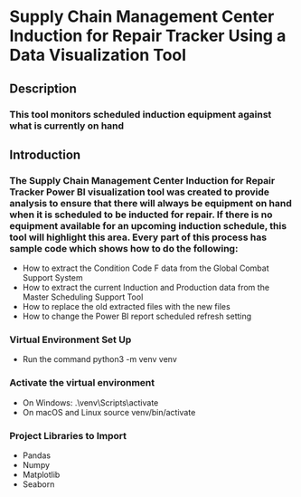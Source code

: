 # Supply Chain Management Center Induction for Repair Tracker Using a Data Visualization Tool

## Description
### This tool monitors scheduled induction equipment against what is currently on hand

## Introduction
### The Supply Chain Management Center Induction for Repair Tracker Power BI visualization tool was created to provide analysis to ensure that there will always be equipment on hand when it is scheduled to be inducted for repair. If there is no equipment available for an upcoming induction schedule, this tool will highlight this area. Every part of this process has sample code which shows how to do the following:

* How to extract the Condition Code F data from the Global Combat Support System
* How to extract the current Induction and Production data from the Master Scheduling Support Tool
* How to replace the old extracted files with the new files
* How to change the Power BI report scheduled refresh setting

### Virtual Environment Set Up

* Run the command python3 -m venv venv

### Activate the virtual environment
* On Windows: .\venv\Scripts\activate
* On macOS and Linux source venv/bin/activate

### Project Libraries to Import
* Pandas
* Numpy
* Matplotlib
* Seaborn
